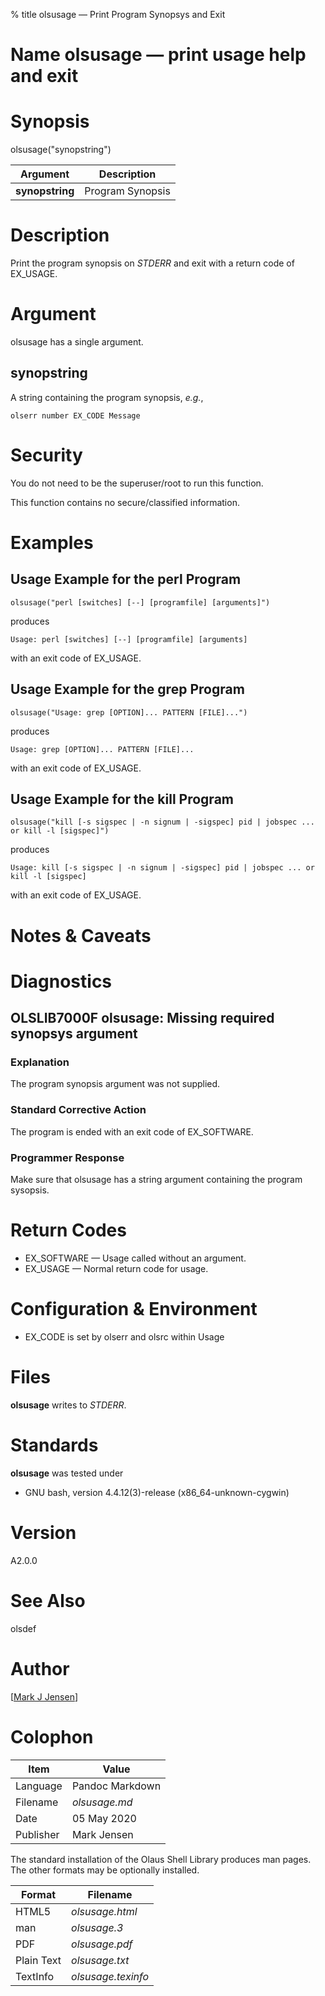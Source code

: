 % title olsusage &mdash; Print Program Synopsys and Exit

# Name olsusage &mdash; print usage help and exit

# Synopsis

olsusage("synopstring")

| Argument        | **Description**  |
|-----------------|------------------|
| **synopstring** | Program Synopsis |

# Description

Print the program synopsis on _STDERR_ and exit with a return code of EX_USAGE.

# Argument

olsusage has a single argument.

## synopstring

A string containing the program synopsis, _e.g._,

```shell
olserr number EX_CODE Message
```

# Security

You do not need to be the superuser/root to run this function.

This function contains no secure/classified information.

# Examples

## Usage Example for the perl Program

```shell
olsusage("perl [switches] [--] [programfile] [arguments]")
```

produces

```console
Usage: perl [switches] [--] [programfile] [arguments]
```

with an exit code of EX_USAGE.

## Usage Example for the grep Program

```shell
olsusage("Usage: grep [OPTION]... PATTERN [FILE]...")
```

produces

```console
Usage: grep [OPTION]... PATTERN [FILE]...
```

with an exit code of EX_USAGE.

## Usage Example for the kill Program

```shell
olsusage("kill [-s sigspec | -n signum | -sigspec] pid | jobspec ... or kill -l [sigspec]")
```

produces

```console
Usage: kill [-s sigspec | -n signum | -sigspec] pid | jobspec ... or kill -l [sigspec]
```

with an exit code of EX_USAGE.

# Notes & Caveats

# Diagnostics

## OLSLIB7000F olsusage: Missing required synopsys argument

### Explanation

The program synopsis argument was not supplied.

### Standard Corrective Action

The program is ended with an exit code of EX_SOFTWARE.

### Programmer Response

Make sure that olsusage has a string argument containing
the program sysopsis.

# Return Codes

* EX_SOFTWARE &mdash; Usage called without an argument.
* EX_USAGE &mdash; Normal return code for usage.

# Configuration & Environment

* EX_CODE is set by olserr and olsrc within Usage
  
# Files

**olsusage** writes to _STDERR_.

# Standards

**olsusage** was tested under

* GNU bash, version 4.4.12(3)-release (x86_64-unknown-cygwin)

# Version

A2.0.0

# See Also

olsdef

# Author

[[Mark J Jensen](mailto:mark@jensen.net)]

# Colophon

| Item      | Value           |
|-----------|-----------------|
| Language  | Pandoc Markdown |
| Filename  | _olsusage.md_   |
| Date      | 05 May 2020     |
| Publisher | Mark Jensen     |

The standard installation of the Olaus Shell Library produces man pages.
The other formats may be optionally installed.

| Format     | Filename           |
|------------|--------------------|
| HTML5      | _olsusage.html_    |
| man        | _olsusage.3_       |
| PDF        | _olsusage.pdf_     |
| Plain Text | _olsusage.txt_     |
| TextInfo   | _olsusage.texinfo_ |